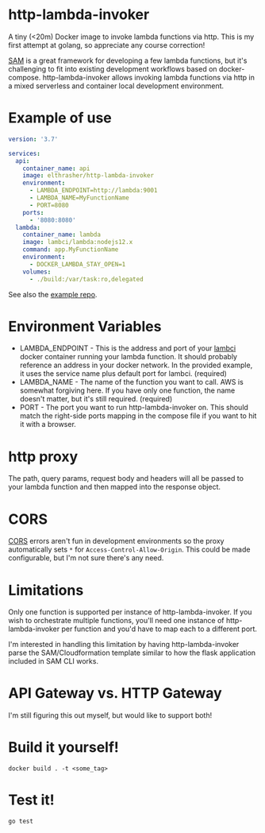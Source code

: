 # http-lambda-invoker

A tiny (<20m) Docker image to invoke lambda functions via http. This is my first attempt at golang, so appreciate any course correction!

[SAM](https://aws.amazon.com/serverless/sam/) is a great framework for developing a few lambda functions, but it's challenging to fit into existing development workflows based on docker-compose. http-lambda-invoker allows invoking lambda functions via http in a mixed serverless and container local development environment.

# Example of use

```yaml
version: '3.7'

services:
  api:
    container_name: api
    image: elthrasher/http-lambda-invoker
    environment:
      - LAMBDA_ENDPOINT=http://lambda:9001
      - LAMBDA_NAME=MyFunctionName
      - PORT=8080
    ports:
      - '8080:8080'
  lambda:
    container_name: lambda
    image: lambci/lambda:nodejs12.x
    command: app.MyFunctionName
    environment:
      - DOCKER_LAMBDA_STAY_OPEN=1
    volumes:
      - ./build:/var/task:ro,delegated
```

See also the [example repo](https://github.com/elthrasher/http-lambda-invoker-example).

# Environment Variables

* LAMBDA_ENDPOINT - This is the address and port of your [lambci](https://github.com/lambci/docker-lambda) docker container running your lambda function. It should probably reference an address in your docker network. In the provided example, it uses the service name plus default port for lambci. (required)
* LAMBDA_NAME - The name of the function you want to call. AWS is somewhat forgiving here. If you have only one function, the name doesn't matter, but it's still required. (required)
* PORT - The port you want to run http-lambda-invoker on. This should match the right-side ports mapping in the compose file if you want to hit it with a browser.

# http proxy

The path, query params, request body and headers will all be passed to your lambda function and then mapped into the response object.

# CORS

[CORS](https://developer.mozilla.org/en-US/docs/Web/HTTP/CORS) errors aren't fun in development environments so the proxy automatically sets `*` for `Access-Control-Allow-Origin`. This could be made configurable, but I'm not sure there's any need.

# Limitations

Only one function is supported per instance of http-lambda-invoker. If you wish to orchestrate multiple functions, you'll need one instance of http-lambda-invoker per function and you'd have to map each to a different port.

I'm interested in handling this limitation by having http-lambda-invoker parse the SAM/Cloudformation template similar to how the flask application included in SAM CLI works.

# API Gateway vs. HTTP Gateway

I'm still figuring this out myself, but would like to support both!

# Build it yourself!

`docker build . -t <some_tag>`

# Test it!

`go test`
